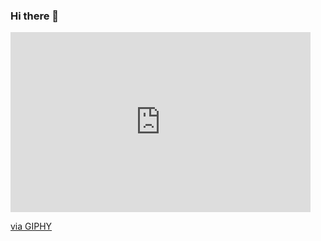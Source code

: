 ### Hi there 👋

<iframe src="https://giphy.com/embed/Ws6T5PN7wHv3cY8xy8" width="480" height="288" frameBorder="0" class="giphy-embed" allowFullScreen></iframe><p><a href="https://giphy.com/gifs/nounish-dao-nouns-noggles-Ws6T5PN7wHv3cY8xy8">via GIPHY</a></p>

<!--
**jmedeiros11/jmedeiros11** is a ✨ _special_ ✨ repository because its `README.md` (this file) appears on your GitHub profile.

Here are some ideas to get you started:

- 🔭 I’m currently working on stuff
- 🌱 I’m currently learning ...
- 👯 I’m looking to collaborate on ...
- 🤔 I’m looking for help with ...
- 💬 Ask me about ...
- 📫 How to reach me: ...
- 😄 Pronouns: ...
- ⚡ Fun fact: ...
-->

